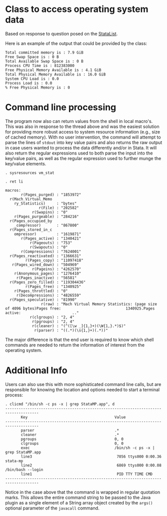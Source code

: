 # Class to access operating system data
Based on response to question posed on the [StataList](http://www.statalist.org/forums/forum/general-stata-discussion/general/1326359-finding-out-available-memory-in-a-unix-system).

Here is an example of the output that could be provided by the class:

```
Total committed memory is : 7.9 GiB
Free Swap Space is : 0 B
Total Available Swap Space is : 0 B
Process CPU Time is : 812383000
Free Physical Memory Available is : 4.1 GiB
Total Physical Memory Available is : 16.0 GiB
System CPU Load is : 0.0
Process Load is : 0.0
% Free Physical Memory is : 0
```


# Command line processing 
The program now also can return values from the shell in local macro's.  This was also in response to the thread above and was the easiest solution for providing more robust access to system resource information (e.g., size of cached memory).  With no user intervention, the command will attempt to parse the lines of `stdout` into key value pairs and also returns the raw output in case users wanted to process the data differently and/or in Stata.  It will also return the regular expressions used to both parse the input into the key/value pairs, as well as the regular expression used to further munge the key/value elements.  

```
. sysresources vm_stat

. ret li

macros:
       r(Pages_purged) : "1853972"
  r(Mach_Virtual_Memo
    ry_Statistics)     : "bytes"
               r(File) : "202582"
            r(Swapins) : "0"
    r(Pages_purgeable) : "284216"
  r(Pages_occupied_by
    _compressor)       : "867800"
  r(Pages_stored_in_c
    ompressor)         : "1619871"
       r(Pages_active) : "1340421"
           r(Pageouts) : "753"
           r(Swapouts) : "0"
       r(Compressions) : "7624001"
  r(Pages_reactivated) : "1366631"
         r(Pages_copy) : "11097418"
   r(Pages_wired_down) : "504969"
            r(Pageins) : "4262570"
    r(Anonymous_pages) : "1276410"
     r(Pages_inactive) : "56581"
  r(Pages_zero_filled) : "119304436"
         r(Pages_free) : "1340925"
    r(Pages_throttled) : "0"
     r(Decompressions) : "4826559"
  r(Pages_speculative) : "81990"
                r(raw) : "Mach Virtual Memory Statistics: (page size of 4096 bytes)Pages free:                             1340925.Pages active:                       .."
           r(clgroups) : "2, 4"
            r(pgroups) : "2, 4"
            r(cleaner) : "(^([\w _]{1,}+)(\W{1,}.*)$)"
             r(parser) : "((.*)(\s{1,}+)(.*))"
```

The major difference is that the end user is required to know which shell commands are needed to return the information of interest from the operating system.

# Additional Info
Users can also use this with more sophisticated command line calls, but are responsible for knowing the location and options needed to start a terminal process:

```
. clicmd "/bin/sh -c ps -x | grep StataMP.app", d
-------------------------------------------------------------------------------------
       Key                                       Value
-------------------------------------------------------------------------------------
       parser                                    .*
       cleaner                                   .*
       pgroups                                   0, 0
       clgroups                                  0, 0
       exec                                      /bin/sh -c ps -x | grep StataMP.app
       line3                                      7056 ttys000 0:00.36 stata-mp
       line2                                      6869 ttys000 0:00.08 /bin/bash --login
       line1                                      PID TTY TIME CMD
-------------------------------------------------------------------------------------
```

Notice in the case above that the command is wrapped in regular quotation marks.  This allows the entire command string to be passed to the Java plugin as a single element of a String array object created by the `args()` optional parameter of the `javacall` command.
